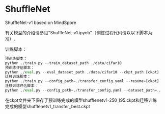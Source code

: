 # ShuffleNet
ShuffleNet-v1 based on MindSpore

有关模型的介绍请参见"ShuffleNet-v1.ipynb"（训练过程代码请以以下脚本为准）.

训练脚本：
```python
预训练脚本：
python ./train.py --train_dataset_path ./data/cifar10
预训练评估脚本：
python ./eval.py --eval_dataset_path ./data/cifar10 --ckpt_path [ckpt]
迁移训练脚本：
python ./train.py --config_path=./transfer_config.yaml --resume=[ckpt] --dataset_path=./data/flower_photos
迁移训练评估脚本：
python ./eval.py --config_path=./transfer_config.yaml --dataset_path=./data/flower_photos
```

在ckpt文件夹下保存了预训练完成的模型shufflenetv1-250_195.ckpt和迁移训练完成的模型shufflenetv1_transfer_best.ckpt

